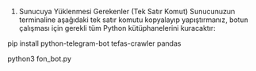 1. Sunucuya Yüklenmesi Gerekenler (Tek Satır Komut)
Sunucunuzun terminaline aşağıdaki tek satır komutu kopyalayıp yapıştırmanız, botun çalışması için gerekli tüm Python kütüphanelerini kuracaktır:

pip install python-telegram-bot tefas-crawler pandas

python3 fon_bot.py
